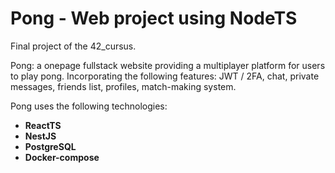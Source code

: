 # Pong - Web project using NodeTS
Final project of the 42_cursus.<br>

Pong: a onepage fullstack website providing a multiplayer platform for users to play pong. Incorporating the following features: JWT / 2FA, chat, private messages, friends list, profiles, match-making system.

Pong uses the following technologies:
- **ReactTS**
- **NestJS**
- **PostgreSQL**
- **Docker-compose**
